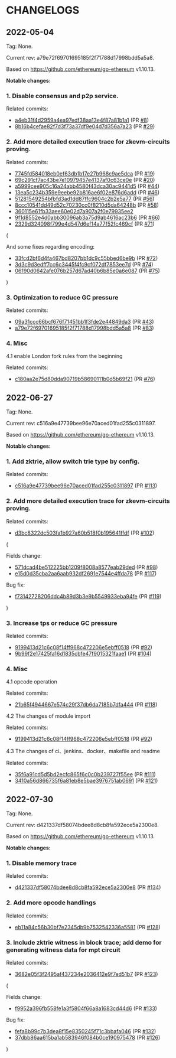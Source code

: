 # CHANGELOGS

## 2022-05-04

Tag: None.

Current rev: a79e72f69701695185f2f71788d17998bdd5a5a8.

Based on https://github.com/ethereum/go-ethereum v1.10.13.

**Notable changes:**

### 1. Disable consensus and p2p service.

Related commits:

+ [a4eb31f4d2959a4ea97edf38aa13e4f87a81b1a1](https://github.com/morph-l2/go-ethereum/commit/a4eb31f4d2959a4ea97edf38aa13e4f87a81b1a1) (PR [#8](https://github.com/morph-l2/go-ethereum/pull/8))
+ [8b16b4cefae82f7d3f73a37df9e04d7d356a7a23](https://github.com/morph-l2/go-ethereum/commit/8b16b4cefae82f7d3f73a37df9e04d7d356a7a23) (PR [#29](https://github.com/morph-l2/go-ethereum/pull/29))

### 2. Add more detailed execution trace for zkevm-circuits proving.

Related commits:

+ [7745fd584018eb0ef63db1b17e27b968c9ae5dca](https://github.com/morph-l2/go-ethereum/commit/7745fd584018eb0ef63db1b17e27b968c9ae5dca) (PR [#19](https://github.com/morph-l2/go-ethereum/pull/19))
+ [69c291cf7ac43be7e10979457e4137af0c63ce0e](https://github.com/morph-l2/go-ethereum/commit/69c291cf7ac43be7e10979457e4137af0c63ce0e) (PR [#20](https://github.com/morph-l2/go-ethereum/pull/20))
+ [a5999cee905c16a24abb4580f43dca30ac9441d5](https://github.com/morph-l2/go-ethereum/commit/a5999cee905c16a24abb4580f43dca30ac9441d5) (PR [#44](https://github.com/morph-l2/go-ethereum/pull/44))
+ [13ea5c234b359e9eebe92b816ae6f02e876d6add](https://github.com/morph-l2/go-ethereum/commit/13ea5c234b359e9eebe92b816ae6f02e876d6add) (PR [#46](https://github.com/morph-l2/go-ethereum/pull/46))
+ [51281549254bfbfd3ad1dd87ffc9604c2b2e5a77](https://github.com/morph-l2/go-ethereum/commit/51281549254bfbfd3ad1dd87ffc9604c2b2e5a77) (PR [#56](https://github.com/morph-l2/go-ethereum/pull/56))
+ [8ccc10541dd49d52c70230cc0f8210d5da64248b](https://github.com/morph-l2/go-ethereum/commit/8ccc10541dd49d52c70230cc0f8210d5da64248b) (PR [#58](https://github.com/morph-l2/go-ethereum/pull/58))
+ [360115e61fb33aee60e02d7a907a2f0e79935ee2](https://github.com/morph-l2/go-ethereum/commit/360115e61fb33aee60e02d7a907a2f0e79935ee2)
+ [9f1d8552e4d0abb30096ab3a75d9ab4616ac23b6](https://github.com/morph-l2/go-ethereum/commit/9f1d8552e4d0abb30096ab3a75d9ab4616ac23b6) (PR [#66](https://github.com/morph-l2/go-ethereum/pull/66))
+ [2329d324098f799e4d547d6ef14a77f52fc469cf](https://github.com/morph-l2/go-ethereum/commit/2329d324098f799e4d547d6ef14a77f52fc469cf) (PR [#71](https://github.com/morph-l2/go-ethereum/pull/71))

(

And some fixes regarding encoding:

+ [33fcd2bf6d4fa467bd8207bb1dc9c55bbed6be9b](https://github.com/morph-l2/go-ethereum/commit/33fcd2bf6d4fa467bd8207bb1dc9c55bbed6be9b) (PR [#72](https://github.com/morph-l2/go-ethereum/pull/72))
+ [3d3c9d3edff7cc6c3445f4fc9cf072df7853ee7d](https://github.com/morph-l2/go-ethereum/commit/3d3c9d3edff7cc6c3445f4fc9cf072df7853ee7d) (PR [#74](https://github.com/morph-l2/go-ethereum/pull/74))
+ [06190d0642afe076b257d67ad40b6b85e0a6e087](https://github.com/morph-l2/go-ethereum/commit/06190d0642afe076b257d67ad40b6b85e0a6e087) (PR [#75](https://github.com/morph-l2/go-ethereum/pull/75))

)


### 3. Optimization to reduce GC pressure

Related commits:

+ [09a31ccc66bcf676f71451bb1f3fde2e44849da3](https://github.com/morph-l2/go-ethereum/commit/09a31ccc66bcf676f71451bb1f3fde2e44849da3) (PR [#43](https://github.com/morph-l2/go-ethereum/pull/43))
+ [a79e72f69701695185f2f71788d17998bdd5a5a8](https://github.com/morph-l2/go-ethereum/commit/a79e72f69701695185f2f71788d17998bdd5a5a8) (PR [#83](https://github.com/morph-l2/go-ethereum/pull/83))

### 4. Misc

4.1 enable London fork rules from the beginning

Related commits:

+ [c180aa2e75d80dda90719b58690111b0d5b69f21](https://github.com/morph-l2/go-ethereum/commit/c180aa2e75d80dda90719b58690111b0d5b69f21) (PR [#76](https://github.com/morph-l2/go-ethereum/pull/76))

## 2022-06-27

Tag: None.

Current rev: c516a9e47739bee96e70aced01fad255c0311897.

Based on https://github.com/ethereum/go-ethereum v1.10.13.

**Notable changes:**

### 1. Add zktrie, allow switch trie type by config.

Related commits:

+ [c516a9e47739bee96e70aced01fad255c0311897](https://github.com/morph-l2/go-ethereum/commit/c516a9e47739bee96e70aced01fad255c0311897) (PR [#113](https://github.com/morph-l2/go-ethereum/pull/113))

### 2. Add more detailed execution trace for zkevm-circuits proving.

Related commits:

+ [d3bc8322dc503fa1b927a60b518f0b195641ffdf](https://github.com/morph-l2/go-ethereum/commit/d3bc8322dc503fa1b927a60b518f0b195641ffdf) (PR [#102](https://github.com/morph-l2/go-ethereum/pull/102))

(

Fields change:

+ [571dcad4be512225bb1209f8008a8577eab29ded](https://github.com/morph-l2/go-ethereum/commit/571dcad4be512225bb1209f8008a8577eab29ded) (PR [#98](https://github.com/morph-l2/go-ethereum/pull/98))
+ [e15d0d35cba2aa6aab932df2691e7544e4ffda78](https://github.com/morph-l2/go-ethereum/commit/e15d0d35cba2aa6aab932df2691e7544e4ffda78) (PR [#117](https://github.com/morph-l2/go-ethereum/pull/117))

Bug fix:

+ [f73142728206ddc4b89d3b3e9b5549933eba94fe](https://github.com/morph-l2/go-ethereum/commit/f73142728206ddc4b89d3b3e9b5549933eba94fe) (PR [#119](https://github.com/morph-l2/go-ethereum/pull/119))

)


### 3. Increase tps or reduce GC pressure

Related commits:

+ [9199413d21c6c08f14ff968c472206e5ebff0518](https://github.com/morph-l2/go-ethereum/commit/9199413d21c6c08f14ff968c472206e5ebff0518) (PR [#92](https://github.com/morph-l2/go-ethereum/pull/92))
+ [9b99f2e17425fa16d1835cbfe47f9015321faae1](https://github.com/morph-l2/go-ethereum/commit/9b99f2e17425fa16d1835cbfe47f9015321faae1) (PR [#104](https://github.com/morph-l2/go-ethereum/pull/104))

### 4. Misc

4.1 opcode operation

Related commits:

+ [21b65f4944667e574c29f37db6da7185b7dfa444](https://github.com/morph-l2/go-ethereum/commit/21b65f4944667e574c29f37db6da7185b7dfa444) (PR [#118](https://github.com/morph-l2/go-ethereum/pull/118))

4.2 The changes of module import

Related commits:

+ [9199413d21c6c08f14ff968c472206e5ebff0518](https://github.com/morph-l2/go-ethereum/commit/9199413d21c6c08f14ff968c472206e5ebff0518) (PR [#92](https://github.com/morph-l2/go-ethereum/pull/92))

4.3 The changes of ci、jenkins、docker、makefile and readme

Related commits:

+ [35f6a91cd5d5bd2ecfc865f6c0c0b239727f55ee](https://github.com/morph-l2/go-ethereum/commit/35f6a91cd5d5bd2ecfc865f6c0c0b239727f55ee) (PR [#111](https://github.com/morph-l2/go-ethereum/pull/111))
+ [3410a56d866735f6a81eb8e5bae3976751ab0691](https://github.com/morph-l2/go-ethereum/commit/3410a56d866735f6a81eb8e5bae3976751ab0691) (PR [#121](https://github.com/morph-l2/go-ethereum/pull/121))

## 2022-07-30

Tag: None.

Current rev: d421337df58074bdee8d8cb8fa592ece5a2300e8.

Based on https://github.com/ethereum/go-ethereum v1.10.13.

**Notable changes:**

### 1. Disable memory trace

Related commits:

+ [d421337df58074bdee8d8cb8fa592ece5a2300e8](https://github.com/morph-l2/go-ethereum/commit/d421337df58074bdee8d8cb8fa592ece5a2300e8) (PR [#134](https://github.com/morph-l2/go-ethereum/pull/134))

### 2. Add more opcode handlings

Related commits:

+ [eb11a84c56b30bf7e2345db9b7532542336a5581](https://github.com/morph-l2/go-ethereum/commit/eb11a84c56b30bf7e2345db9b7532542336a5581) (PR [#128](https://github.com/morph-l2/go-ethereum/pull/128))

### 3. Include zktrie witness in block trace; add demo for generating witness data for mpt circuit

Related commits:

+ [3682e05f3f2495af437234e2036412e9f7ed51b7](https://github.com/morph-l2/go-ethereum/commit/3682e05f3f2495af437234e2036412e9f7ed51b7) (PR [#123](https://github.com/morph-l2/go-ethereum/pull/123))

(

Fields change:

+ [f9952a396fb558fe1a3f5804f66a8a1683cd44d6](https://github.com/morph-l2/go-ethereum/commit/f9952a396fb558fe1a3f5804f66a8a1683cd44d6) (PR [#133](https://github.com/morph-l2/go-ethereum/pull/133))

Bug fix:

+ [fefa8b99c7b3dea8f15e8350245f71c3bbafa046](https://github.com/morph-l2/go-ethereum/commit/fefa8b99c7b3dea8f15e8350245f71c3bbafa046) (PR [#132](https://github.com/morph-l2/go-ethereum/pull/132))
+ [37dbb86aa615ba1ab583946f084b0ce190975478](https://github.com/morph-l2/go-ethereum/commit/37dbb86aa615ba1ab583946f084b0ce190975478) (PR [#126](https://github.com/morph-l2/go-ethereum/pull/126))

)
